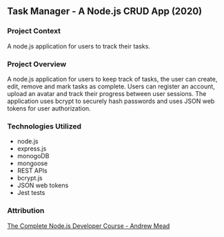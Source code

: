 ## Task Manager - A Node.js CRUD App (2020)

### Project Context

A node.js application for users to track their tasks.

### Project Overview

A node.js application for users to keep track of tasks, the user can create, edit, remove and mark tasks as complete. Users can register an account, upload an avatar and track their progress between user sessions. The application uses bcrypt to securely hash passwords and uses JSON web tokens for user authorization.

### Technologies Utilized

- node.js
- express.js
- monogoDB
- mongoose
- REST APIs
- bcrypt.js
- JSON web tokens
- Jest tests

### Attribution
[The Complete Node.js Developer Course - Andrew Mead](https://www.udemy.com/course/the-complete-nodejs-developer-course-2/)
